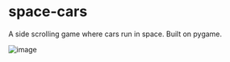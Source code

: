 # space-cars
A side scrolling game where cars run in space. Built on pygame.

![image](https://user-images.githubusercontent.com/94862735/195079338-027b64ca-af84-43ed-8bee-c3cff4f99439.png)
